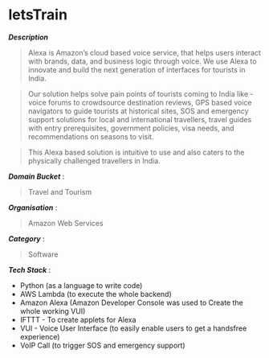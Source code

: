 # letsTrain

***Description***
> Alexa is Amazon’s cloud based voice service, that helps users interact with brands, data, and business logic through voice. We use Alexa to innovate and build the next generation of interfaces for tourists in India.

> Our solution helps solve pain points of tourists coming to India like - voice forums to crowdsource destination reviews, GPS based voice navigators to guide tourists at historical sites, SOS and emergency support solutions for local and international travellers, travel guides with entry prerequisites, government policies, visa needs, and recommendations on seasons to visit.

> This Alexa based solution is intuitive to use and also caters to the physically challenged travellers in India.

***Domain Bucket*** :
> Travel and Tourism

***Organisation*** :

> Amazon Web Services

***Category*** :
> Software

***Tech Stack*** :

- Python (as a language to write code)
- AWS Lambda (to execute the whole backend)
- Amazon Alexa (Amazon Developer Console was used to Create the whole working VUI)
- IFTTT - To create applets for Alexa
- VUI - Voice User Interface (to easily enable users to get a handsfree experience)
- VoIP Call (to trigger SOS and emergency support)
